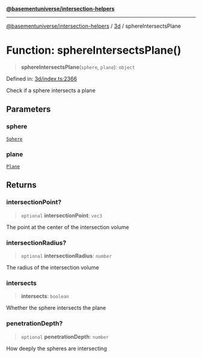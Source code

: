 [**@basementuniverse/intersection-helpers**](../../README.md)

***

[@basementuniverse/intersection-helpers](../../README.md) / [3d](../README.md) / sphereIntersectsPlane

# Function: sphereIntersectsPlane()

> **sphereIntersectsPlane**(`sphere`, `plane`): `object`

Defined in: [3d/index.ts:2366](https://github.com/basementuniverse/intersection-helpers/blob/a748c1cf3d5365b189253eb2878888a254b5c3a1/src/3d/index.ts#L2366)

Check if a sphere intersects a plane

## Parameters

### sphere

[`Sphere`](../types/type-aliases/Sphere.md)

### plane

[`Plane`](../types/type-aliases/Plane.md)

## Returns

### intersectionPoint?

> `optional` **intersectionPoint**: `vec3`

The point at the center of the intersection volume

### intersectionRadius?

> `optional` **intersectionRadius**: `number`

The radius of the intersection volume

### intersects

> **intersects**: `boolean`

Whether the sphere intersects the plane

### penetrationDepth?

> `optional` **penetrationDepth**: `number`

How deeply the spheres are intersecting
